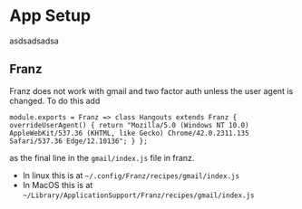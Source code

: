 # App Setup

asdsadsadsa

## Franz

Franz does not work with gmail and two factor auth unless the user agent is changed. To do this add 
```
module.exports = Franz => class Hangouts extends Franz { overrideUserAgent() { return "Mozilla/5.0 (Windows NT 10.0) AppleWebKit/537.36 (KHTML, like Gecko) Chrome/42.0.2311.135 Safari/537.36 Edge/12.10136"; } };
```
as the final line in the `gmail/index.js` file in franz.

* In linux this is at `~/.config/Franz/recipes/gmail/index.js`
* In MacOS this is at `~/Library/ApplicationSupport/Franz/recipes/gmail/index.js`
